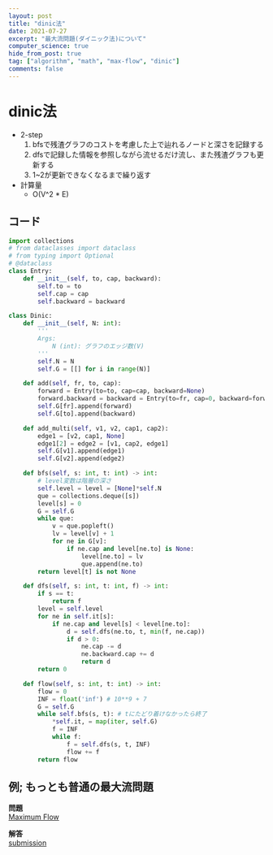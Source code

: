 ```yaml
---
layout: post
title: "dinic法"
date: 2021-07-27
excerpt: "最大流問題(ダイニック法)について"
computer_science: true
hide_from_post: true
tag: ["algorithm", "math", "max-flow", "dinic"]
comments: false
---
```



# dinic法
 - 2-step
   1. bfsで残渣グラフのコストを考慮した上で辿れるノードと深さを記録する
   2. dfsで記録した情報を参照しながら流せるだけ流し、また残渣グラフも更新する
   3. 1~2が更新できなくなるまで繰り返す
 - 計算量
   - O(V^2 * E) 

## コード

```python
import collections
# from dataclasses import dataclass
# from typing import Optional
# @dataclass
class Entry:
    def __init__(self, to, cap, backward):
        self.to = to
        self.cap = cap
        self.backward = backward

class Dinic:
    def __init__(self, N: int):
        '''
        Args:
            N (int): グラフのエッジ数(V)
        '''
        self.N = N
        self.G = [[] for i in range(N)]

    def add(self, fr, to, cap):
        forward = Entry(to=to, cap=cap, backward=None)
        forward.backward = backward = Entry(to=fr, cap=0, backward=forward)
        self.G[fr].append(forward)
        self.G[to].append(backward)

    def add_multi(self, v1, v2, cap1, cap2):
        edge1 = [v2, cap1, None]
        edge1[2] = edge2 = [v1, cap2, edge1]
        self.G[v1].append(edge1)
        self.G[v2].append(edge2)

    def bfs(self, s: int, t: int) -> int:
        # level変数は階層の深さ
        self.level = level = [None]*self.N
        que = collections.deque([s])
        level[s] = 0
        G = self.G
        while que:
            v = que.popleft()
            lv = level[v] + 1
            for ne in G[v]:
                if ne.cap and level[ne.to] is None:
                    level[ne.to] = lv
                    que.append(ne.to)
        return level[t] is not None

    def dfs(self, s: int, t: int, f) -> int:
        if s == t:
            return f
        level = self.level
        for ne in self.it[s]:
            if ne.cap and level[s] < level[ne.to]:
                d = self.dfs(ne.to, t, min(f, ne.cap))
                if d > 0:
                    ne.cap -= d
                    ne.backward.cap += d
                    return d
        return 0

    def flow(self, s: int, t: int) -> int:
        flow = 0
        INF = float('inf') # 10**9 + 7
        G = self.G
        while self.bfs(s, t): # tにたどり着けなかったら終了
            *self.it, = map(iter, self.G)
            f = INF
            while f:
                f = self.dfs(s, t, INF)
                flow += f
        return flow
```

## 例; もっとも普通の最大流問題 

**問題**  
[Maximum Flow](https://judge.u-aizu.ac.jp/onlinejudge/description.jsp?id=GRL_6_A)  

**解答**  
[submission](https://judge.u-aizu.ac.jp/onlinejudge/review.jsp?rid=5516431#1)  
